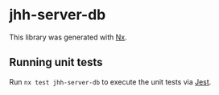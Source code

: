 # jhh-server-db

This library was generated with [Nx](https://nx.dev).

## Running unit tests

Run `nx test jhh-server-db` to execute the unit tests via [Jest](https://jestjs.io).
